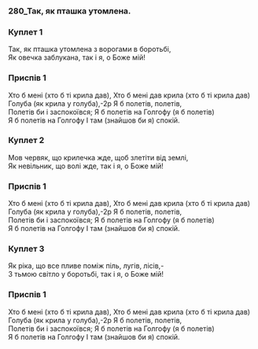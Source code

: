 ### 280_Так, як пташка утомлена.
### Куплет 1
Так, як пташка утомлена з ворогами в боротьбі,<br/>Як овечка заблукана, так і я, о Боже мій!
### Приспів 1
Хто б мені (хто б ті крила дав), Хто б мені дав крила (хто б ті крила дав)<br/>Голуба (як крила у голуба),-2р Я б полетів, полетів,<br/>Полетів би і заспокоївся; Я б полетів на Голгофу (я б полетів)<br/>Я б полетів на Голгофу І там (знайшов би я) спокій.
### Куплет 2
Мов червяк, що крилечка жде, щоб злетіти від землі,<br/>Як невільник, що волі жде, так і я, о Боже мій!
### Приспів 1
Хто б мені (хто б ті крила дав), Хто б мені дав крила (хто б ті крила дав)<br/>Голуба (як крила у голуба),-2р Я б полетів, полетів,<br/>Полетів би і заспокоївся; Я б полетів на Голгофу (я б полетів)<br/>Я б полетів на Голгофу І там (знайшов би я) спокій.
### Куплет 3
Як ріка, що все пливе поміж піль, лугів, лісів,-<br/>З тьмою світло у боротьбі, так і я, о Боже мій!
### Приспів 1
Хто б мені (хто б ті крила дав), Хто б мені дав крила (хто б ті крила дав)<br/>Голуба (як крила у голуба),-2р Я б полетів, полетів,<br/>Полетів би і заспокоївся; Я б полетів на Голгофу (я б полетів)<br/>Я б полетів на Голгофу І там (знайшов би я) спокій.
